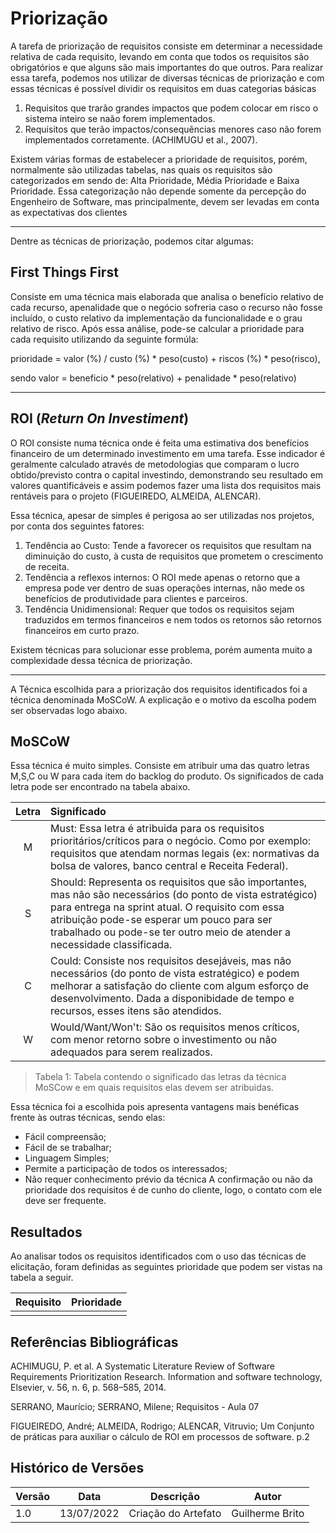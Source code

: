 # Priorização

A tarefa de priorização de requisitos consiste em determinar a necessidade relativa de cada requisito, levando em conta que todos os requisitos são obrigatórios e que alguns são mais importantes do que outros. Para realizar essa tarefa, podemos nos utilizar de diversas técnicas de priorização e com essas técnicas é possível dividir os requisitos em duas categorias básicas
1.  Requisitos que trarão grandes impactos que podem colocar em risco o sistema inteiro se naão forem implementados.
2.  Requisitos que terão impactos/consequências menores caso não forem implementados corretamente. (ACHIMUGU et al., 2007).

Existem várias formas de estabelecer a prioridade de requisitos, porém, normalmente são utilizadas tabelas, nas quais os requisitos são categorizados em sendo de: Alta Prioridade, Média Prioridade e Baixa Prioridade. Essa categorização não depende somente da percepção do Engenheiro de Software, mas principalmente, devem ser levadas em conta as expectativas dos clientes

---

Dentre as técnicas de priorização, podemos citar algumas:


## First Things First

Consiste em uma técnica mais elaborada que analisa o benefício relativo de cada recurso,  apenalidade que o negócio sofreria caso o recurso não fosse incluído, o custo relativo da implementação da funcionalidade e o grau relativo de risco. Após essa análise, pode-se calcular a prioridade para cada requisito utilizando da seguinte formúla:

prioridade = valor (%) / custo (%) * peso(custo) + riscos (%) * peso(risco),

sendo valor = beneficio * peso(relativo) + penalidade * peso(relativo)

---

##  ROI (_Return On Investiment_)

O ROI consiste numa técnica onde é feita uma estimativa dos benefícios financeiro de um determinado investimento em uma tarefa. Esse indicador é geralmente calculado através de metodologias que comparam o lucro obtido/previsto contra o capital investindo, demonstrando seu resultado em valores quantificáveis e assim podemos fazer uma lista dos requisitos mais rentáveis para o projeto (FIGUEIREDO, ALMEIDA, ALENCAR).

Essa técnica, apesar de simples é perigosa ao ser utilizadas nos projetos, por conta dos seguintes fatores:
1.  Tendência ao Custo: Tende a favorecer os requisitos que resultam na diminuição do custo, à custa de requisitos que prometem o crescimento de receita.
2.  Tendência a reflexos internos: O ROI mede apenas o retorno que a empresa pode ver dentro de suas operações internas, não mede os benefícios de produtividade para clientes e parceiros.
3.  Tendência Unidimensional: Requer que todos os requisitos sejam traduzidos em termos financeiros e nem todos os retornos são retornos financeiros em curto prazo.

Existem técnicas para solucionar esse problema, porém aumenta muito a complexidade dessa técnica de priorização.

---
A Técnica escolhida para a priorização dos requisitos identificados foi a técnica denominada MoSCoW. A explicação e o motivo da escolha podem ser observadas logo abaixo.

## MoSCoW

Essa técnica é muito simples. Consiste em atribuir uma das quatro letras M,S,C ou W para cada item do backlog do produto. Os significados de cada letra pode ser encontrado na tabela abaixo.

| Letra | Significado    |
|:--------:|:-----|
| M    | Must: Essa letra é atribuida para os requisitos prioritários/críticos para o negócio. Como por exemplo: requisitos que atendam normas legais (ex: normativas da bolsa de valores, banco central e Receita Federal). |  
| S    | Should: Representa os requisitos que são importantes, mas não são necessários (do ponto de vista estratégico) para entrega na sprint atual. O requisito com essa atribuição pode-se esperar um pouco para ser trabalhado ou pode-se ter outro meio de atender a necessidade classificada. | 
| C    | Could: Consiste nos requisitos desejáveis, mas não necessários (do ponto de vista estratégico) e podem melhorar a satisfação do cliente com algum esforço de desenvolvimento. Dada a disponibidade de tempo e recursos, esses itens são atendidos.|  
| W    | Would/Want/Won't: São os requisitos menos críticos, com menor retorno sobre o investimento ou não adequados para serem realizados.| 

> Tabela 1: Tabela contendo o significado das letras da técnica MoSCow e em quais requisitos elas devem ser atribuidas. 

Essa técnica foi a escolhida pois apresenta vantagens mais benéficas frente às outras técnicas, sendo elas:
-   Fácil compreensão;
-   Fácil de se trabalhar;
-   Linguagem Simples;
-   Permite a participação de todos os interessados;
-   Não requer conhecimento prévio da técnica
A confirmação ou não da prioridade dos requisitos é de cunho do cliente, logo, o contato com ele deve ser frequente.

## Resultados

Ao analisar todos os requisitos identificados com o uso das técnicas de elicitação, foram definidas as seguintes prioridade que podem ser vistas na tabela a seguir.

| Requisito | Prioridade |
|:--------:|:-----|
|||

## Referências Bibliográficas

ACHIMUGU, P. et al. A Systematic Literature Review of Software Requirements Prioritization
Research. Information and software technology, Elsevier, v. 56, n. 6, p. 568–585, 2014.


SERRANO, Maurício; SERRANO, Milene; Requisitos - Aula 07

FIGUEIREDO, André; ALMEIDA, Rodrigo; ALENCAR, Vitruvio; Um Conjunto de práticas para auxiliar o cálculo de ROI em processos de software. p.2

## Histórico de Versões
| Versão | Data       | Descrição         | Autor    |
|--------|------------|-------------------|----------|
| 1.0       | 13/07/2022           |      Criação do Artefato             |   Guilherme Brito       |